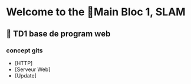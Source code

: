 # Welcome to the 📁Main Bloc 1, SLAM 
## 📖 TD1 base de program web
### concept gits
- [HTTP]
- [Serveur Web]
- [Update]

